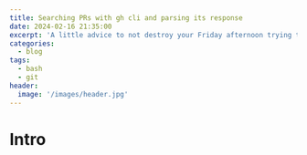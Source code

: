```yaml
---
title: Searching PRs with gh cli and parsing its response
date: 2024-02-16 21:35:00
excerpt: 'A little advice to not destroy your Friday afternoon trying to make gh work'
categories:
  - blog
tags:
  - bash
  - git
header:
  image: '/images/header.jpg'
---
```

# Intro